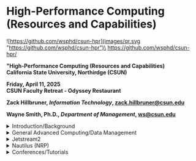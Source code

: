# High-Performance Computing (Resources and Capabilities)


![https://github.com/wsphd/csun-hpr](images/qr.svg "https://github.com/wsphd/csun-hpr")\
<https://github.com/wsphd/csun-hpr/>

**"High-Performance Computing (Resources and Capabilities)**\
**California State University, Northirdge (CSUN)**

**Friday, April 11, 2025**\
**CSUN Faculty Retreat - Odyssey Restaurant**

**Zack Hillbruner, _Information Technology_, <zack.hillbruner@csun.edu>**

**Wayne Smith, Ph.D., _Department of Management_, <ws@csun.edu>**


<details>

<summary>Introduction/Background</summary>

## Introduction/Background

* Some $\frac{n_i}{N}$ needs are $\le$ contemporary desktop/laptop and software
  * But double-check new methodologies and growth (and by extension, movement) of data

* Some $\frac{n_j}{N}$ needs are $\gt$ contemporary desktop/laptop and software
  * Essentially, "compute-intensive, data-intensive, or network-intensive"
  * Use primarily FOSS (Linux, Open Source, etc.) to complement COTS (Windows, SPSS, etc.)

* Private, "on-premises" servers
  * Usually purchased by an individual faculty member or Dept. (often with a grant or project)
  * Usually located in the on-campus CSUN MDF
  * IT racks and networks the system; Users manage the system and applications

* Public Cloud (AWS, GCP, MS-Azure, OCI, Digital Ocean, etc.)
  * Use "free-tier"
  * Purchase credits w/ a credit card

* Or?
  * NSF-funded, multi-year, inter-institution, STEAM/SocialSTEM, R3s/CCC's too
  * <https://www.csun.edu/it/technology-resources-research>

</details>


<details>

<summary>General Advanced Computing/Data Management</summary>

## General Advanced Computing/Data Management

* There are plenty of (non-HPR) advanced computing issues too (research and instruction).

* Example: Computing
  * SPSS, Stata -> R or Python
  * Matlab -> Julia
  * Windows/MacOs _plus_ Linux, Excel -> LibreOffice, etc.
  * Beyond replication -> Reproducibility (not just 'A' journals)

* Example: Data
  * "Big Data"
  * research results can include output data (and perhaps even source data) too

* Example: Technology Trends
  * Campus Labs _plus_ Home Labs, Open Science, Open Research, Open Data, Open anything...

* I'm happy to discuss these issues too but it's not the focus on this material.

</details>


<details>

<summary>Jetstream2</summary>

## Jetstream2

* Managed by Indiana University

* 100's of GiB of RAM, 10's of PB of disk, 10's of [GPUs](https://en.wikipedia.org/wiki/Graphics_processing_unit), fast networks
  * Best for new learners, data science projects (R, Python, Julia, etc.), large simulations, gateway to other systems, including several supercomputers around the country

* Need an "ACCESS ID"
  * Like an ORCID ID but for Research Computing
  * Have CV or Resume for upload (don't worry, your request will be approved)

* Be willing to learn:
  * How to ask (nicely and well, for more (incrementally) resources, and read a simple dashboard
  * the Command line and Linux
  * Webshell
  * SSH for logging int (and some learning curve for generating SSH keys and passphrases)
  * SCP for file transfer (after the SSH process is done)

* Start here:
  * <https://jetstream-cloud.org/get-started/index.html>

</details>


<details>

<summary>Nautilus (NRP)</summary>

## Nautilus (part of the National Research Platform--NRP)

* Managed by University of California, San Diego

* 100's of GiB of RAM, 10's of PB of disk, 100's of [GPUs](https://en.wikipedia.org/wiki/Graphics_processing_unit)/[FPGAs](https://en.wikipedia.org/wiki/Field-programmable_gate_array)/[TPUs](https://en.wikipedia.org/wiki/Tensor_Processing_Unit)/[DPUs](https://en.wikipedia.org/wiki/Data_processing_unit), very fast networks
  * Best for leading-edge science and engineering, especially w/ funded labs and staff

* Be willing to learn:
  * Must be comfortable with the Command Line, Open Source, and Linux
  * Kubernetes (open source client-server), you use the "kubectl" binary
  * You control just about everyting with ASCII ".yaml" files

* Start here:
  * Send Wayne an email - <ws@csun.edu>

</details>


<details>

<summary>Conferences/Tutorials</summary>

## Conferences/Tutorials

* There are plenty of zero-cost and low-cost resources for learning about HPR resources.

| Name          | Venue         | Cost         |Timeframe         |
| ------------- | ------------- |------------- |------------- |
| [RCSI](https://rcsi.swarthmore.edu/)          | Swarthmore, PA  | $0 (NSF) | early June  | 
| [OSG](https://osg-htc.org/school-2025/)          | U of Wisconsin-Madion, WI  | $0 (NSF) | late June  | 
| [NRP](https://portal.nrp.ai/6nrp-workshop/)          | UCSD, CA  | $600 (NSF) | late January  | 


</details>


